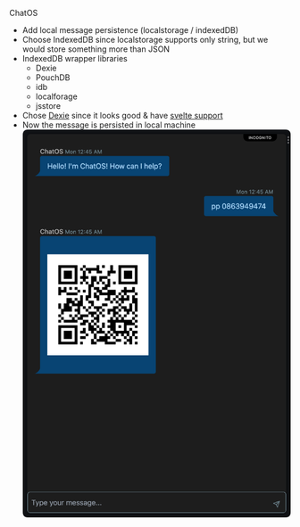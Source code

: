 ChatOS
- Add local message persistence (localstorage / indexedDB)
- Choose IndexedDB since localstorage supports only string, but we would store something more than JSON
- IndexedDB wrapper libraries
    - Dexie
    - PouchDB
    - idb
    - localforage
    - jsstore
- Chose [Dexie](https://dexie.org) since it looks good & have [svelte support](https://dexie.org/docs/Tutorial/Svelte)
- Now the message is persisted in local machine ![](1-Projects/100DaysOfCode-R3/attachments/Pasted%20image%2020230529004623.png)